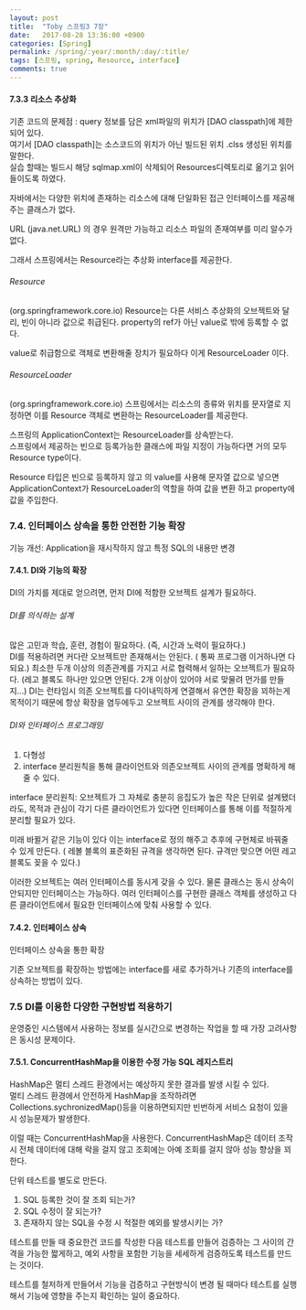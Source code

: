 ```yaml
---
layout: post
title:  "Toby 스프링3 7장"
date:   2017-08-28 13:36:00 +0900
categories: [Spring]
permalink: /spring/:year/:month/:day/:title/
tags: [스프링, spring, Resource, interface]
comments: true
---
```


#### 7.3.3 리소스 추상화
기존 코드의 문제점 : query 정보를 담은 xml파일의 위치가 [DAO classpath]에 제한되어 있다.  
여기서 [DAO classpath]는 소스코드의 위치가 아닌 빌드된 위치 .clss 생성된 위치를 말한다.  
실습 할때는 빌드시 해당 sqlmap.xml이 삭제되어 Resources디렉토리로 옮기고 읽어들이도록 하였다.

자바에서는 다양한 위치에 존재하는 리소스에 대해 단일화된 접근 인터페이스를 제공해주는 클래스가 없다.

URL (java.net.URL) 의 경우 원격만 가능하고 리소스 파일의 존재여부를 미리 알수가 없다.

그래서 스프링에서는 Resource라는 추상화 interface를 제공한다.

###### Resource
(org.springframework.core.io)
Resource는 다른 서비스 추상화의 오브젝트와 달리, 빈이 아니라 값으로 취급된다.
property의 ref가 아닌 value로 밖에 등록할 수 없다.

value로 취급함으로 객체로 변환해줄 장치가 필요하다 이게 ResourceLoader 이다.

###### ResourceLoader
(org.springframework.core.io)
스프링에서는 리소스의 종류와 위치를 문자열로 지정하면 이를 Resource 객체로 변환하는 ResourceLoader를 제공한다.   

스프링의 ApplicationContext는 ResourceLoader를 상속받는다.   
스프링에서 제공하는 빈으로 등록가능한 클래스에 파일 지정이 가능하다면 거의 모두 Resource type이다.  

Resource 타입은 빈으로 등록하지 않고 <property>의 value를 사용해 문자열 값으로 넣으면 ApplicationContext가 ResourceLoader의 역할을 하여 값을 변환 하고 property에 값을 주입한다.

### 7.4. 인터페이스 상속을 통한 안전한 기능 확장
기능 개선: Application을 재시작하지 않고 특정 SQL의 내용만 변경
#### 7.4.1. DI와 기능의 확장
DI의 가치를 제대로 얻으려면, 먼저 DI에 적함한 오브젝트 설계가 필요하다.

###### DI를 의식하는 설계
많은 고민과 학습, 훈련, 경험이 필요하다. (즉, 시간과 노력이 필요하다.)  
DI를 적용하려면 커다란 오브젝트만 존재해서는 안된다. ( 통짜 프로그램 이거하나면 다되요.) 최소한 두개 이상의 의존관계를 가지고 서로 협력해서 일하는 오브젝트가 필요하다. (레고 블록도 하나만 있으면 안된다. 2개 이상이 있어야 서로 맞물려 먼가를 만들지...) DI는 런타임시 의존 오브젝트를 다이내믹하게 연결해서 유연한 확장을 꾀하는게 목적이기 때문에 항상 확장을 염두에두고 오브젝트 사이의 관계를 생각해야 한다.

###### DI와 인터페이스 프로그래밍
1. 다형성
2. interface 분리원칙을 통해 클라이언트와 의존오브젝트 사이의 관계를 명확하게 해줄 수 있다.

interface 분리원칙: 오브젝트가 그 자체로 충분히 응집도가 높은 작은 단위로 설계됐더라도, 목적과 관심이 각기 다른 클라이언트가 있다면 인터페이스를 통해 이를 적절하게 분리할 필요가 있다.

미래 바뀔거 같은 기능이 있다 이는 interface로 정의 해주고 추후에 구현체로 바꿔줄 수 있게 만든다. ( 레볼 블록의 표준화된 규격을 생각하면 된다. 규격만 맞으면 어떤 레고 블록도 꽂을 수 있다.)   

이러한 오브젝트는 여러 인터페이스를 동시게 갖을 수 있다. 물론 클래스는 동시 상속이 안되지만 인터페이스는 가능하다. 여러 인터페이스를 구현한 클래스 객체를 생성하고 다른 클라이언트에서 필요한 인터페이스에 맞춰 사용할 수 있다.

#### 7.4.2. 인터페이스 상속
인터페이스 상속을 통한 확장  

기존 오브젝트를 확장하는 방법에는 interface를 새로 추가하거나 기존의 interface를 상속하는 방법이 있다.

### 7.5 DI를 이용한 다양한 구현방법 적용하기
운영중인 시스템에서 사용하는 정보를 실시간으로 변경하는 작업을 할 때 가장 고려사항은 동시성 문제이다.   

#### 7.5.1. ConcurrentHashMap을 이용한 수정 가능 SQL 레지스트리
HashMap은 멀티 스레드 환경에서는 예상하지 못한 결과를 발생 시킬 수 있다.   
멀티 스레드 환경에서 안전하게 HashMap을 조작하려면 Collections.sychronizedMap()등을 이용하면되지만 빈번하게 서비스 요청이 있을 시 성능문제가 발생한다.   

이럴 때는 ConcurrentHashMap을 사용한다. ConcurrentHashMap은 데이터 조작시 전체 데이터에 대해 락을 걸지 않고 조회에는 아예 조회를 걸지 않아 성능 향상을 꾀한다.

단위 테스트를 별도로 만든다.
1. SQL 등록한 것이 잘 조회 되는가?
2. SQL 수정이 잘 되는가?
3. 존재하지 않는 SQL을 수정 시 적절한 예외를 발생시키는 가?

테스트를 만들 때 중요한건 코드를 작성한 다음 테스트를 만들어 검증하는 그 사이의 간격을 가능한 짧게하고, 예외 사항을 포함한 기능을 세세하게 검증하도록 테스트를 만드는 것이다.    

테스트를 철저하게 만들어서 기능을 검증하고 구현방식이 변경 될 때마다 테스트를 실행해서 기능에 영향을 주는지 확인하는 일이 중요하다.
